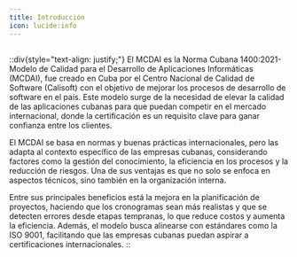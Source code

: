 ```yaml
---
title: Introducción
icon: lucide:info
---
```


##

::div{style="text-align: justify;"}
El MCDAI es la Norma Cubana 1400:2021- Modelo de Calidad para el Desarrollo de Aplicaciones Informáticas (MCDAI), fue creado en Cuba por el Centro Nacional de Calidad de Software (Calisoft) con el objetivo de mejorar los procesos de desarrollo de software en el país. Este modelo surge de la necesidad de elevar la calidad de las aplicaciones cubanas para que puedan competir en el mercado internacional, donde la certificación es un requisito clave para ganar confianza entre los clientes.


El MCDAI se basa en normas y buenas prácticas internacionales, pero las adapta al contexto específico de las empresas cubanas, considerando factores como la gestión del conocimiento, la
eficiencia en los procesos y la reducción de riesgos. Una de sus ventajas es que no solo se enfoca en aspectos técnicos, sino también en la organización interna.

Entre sus principales beneficios está la mejora en la planificación de proyectos, haciendo que los cronogramas sean más realistas y que se detecten errores desde etapas tempranas, lo que reduce
costos y aumenta la eficiencia. Además, el modelo busca alinearse con estándares como la ISO 9001, facilitando que las empresas cubanas puedan aspirar a certificaciones internacionales.
::
